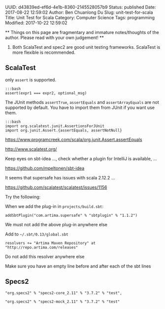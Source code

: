 UUID: d43839ed-ef6d-4e1b-8360-2145528057b9
Status: published
Date: 2017-08-22 12:59:02
Author: Ben Chuanlong Du
Slug: unit-test-for-scala
Title: Unit Test for Scala
Category: Computer Science
Tags: programming
Modified: 2017-10-22 12:59:02

**
Things on this page are
fragmentary and immature notes/thoughts of the author.
Please read with your own judgement!
**

1. Both ScalaTest and spec2 are good unit testing frameworks. 
    ScalaTest is more flexible is recommended.

## ScalaTest

only `assert` is supported. 

    :::bash
    assert(expr1 === expr2, optional_msg)

The JUnit methods `assertTrue`, `assertEquals` and `assertArrayEquals` 
are not supported by default.
You have to import them from JUnit if you want use them.

    :::bash
    import org.scalatest.junit.AssertionsForJUnit
    import org.junit.Assert.{assertEquals, assertNotNull}


https://www.programcreek.com/scala/org.junit.Assert.assertEquals


http://www.scalatest.org/

Keep eyes on sbt-idea ..., 
check whether a plugin for IntelliJ is available, ...

https://github.com/mpeltonen/sbt-idea



It seems that supersafe has issues with scala 2.12.2 ...

https://github.com/scalatest/scalatest/issues/1156




Try the following:

When we add the plug-in in `projects/build.sbt`:

    addSbtPlugin("com.artima.supersafe" % "sbtplugin" % "1.1.2")

We must not add the above plug-in anywhere else

Add to `~/.sbt/0.13/global.sbt`

    resolvers += "Artima Maven Repository" at "http://repo.artima.com/releases"

Do not add this resolver anywhere else

Make sure you have an empty line before and after each of the sbt lines


## Specs2

    "org.specs2" % "specs2-core_2.11" % "3.7.2" % "test",

    "org.specs2" % "specs2-mock_2.11" % "3.7.2" % "test"
